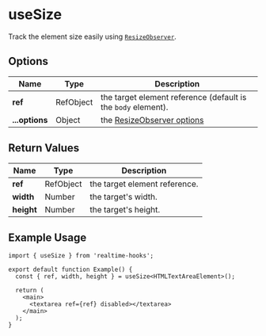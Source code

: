 # useSize

Track the element size easily using [`ResizeObserver`](https://developer.mozilla.org/en-US/docs/Web/API/ResizeObserver).

## Options

| Name           | Type      | Description                                                                                                   |
| -------------- | --------- | ------------------------------------------------------------------------------------------------------------- |
| **ref**        | RefObject | the target element reference (default is the `body` element).                                                 |
| **...options** | Object    | the [ResizeObserver options](https://developer.mozilla.org/en-US/docs/Web/API/ResizeObserver/observe#options) |

## Return Values

| Name       | Type      | Description                   |
| ---------- | --------- | ----------------------------- |
| **ref**    | RefObject | the target element reference. |
| **width**  | Number    | the target's width.           |
| **height** | Number    | the target's height.          |

## Example Usage

```tsx
import { useSize } from 'realtime-hooks';

export default function Example() {
  const { ref, width, height } = useSize<HTMLTextAreaElement>();

  return (
    <main>
      <textarea ref={ref} disabled></textarea>
    </main>
  );
}
```
